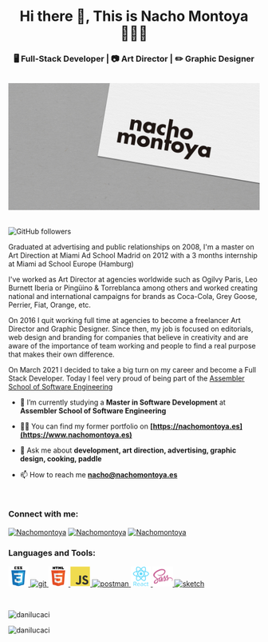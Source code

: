 <h1 align="center">Hi there 👋, This is Nacho Montoya 🙋🏼‍♂️</h1>
<h3 align="center"> 🖥️ Full-Stack Developer | 📷 Art Director | ✏️ Graphic Designer </h3>

<p>
    </br>
    <img src="./assets/images/NACHOMONTOYA_NACHOMONTOYA2.jpg">
</p>

</br>

<img alt="GitHub followers" src="https://img.shields.io/github/followers/nachomontoya?style=social">

<p align="left">
Graduated at advertising and public relationships on 2008, I'm a master on Art Direction at Miami Ad School Madrid on 2012 with a 3 months internship at Miami ad School Europe (Hamburg)

I've worked as Art Director at agencies worldwide such as Ogilvy Paris, Leo Burnett Iberia or Pingüino & Torreblanca among others and worked creating national and international campaigns for brands as Coca-Cola, Grey Goose, Perrier, Fiat, Orange, etc.

On 2016 I quit working full time at agencies to become a freelancer Art Director and Graphic Designer. Since then, my job is focused on editorials, web design and branding for companies that believe in creativity and are aware of the importance of team working and people to find a real purpose that makes their own difference.

On March 2021 I decided to take a big turn on my career and become a Full Stack Developer. Today I feel very proud of being part of the [Assembler School of Software Engineering](https://www.assemblerschool.com/)

</p>

- 🌱 I’m currently studying a **Master in Software Development** at **Assembler School of Software Engineering**

- 👨‍💻 You can find my former portfolio on **[https://nachomontoya.es](https://www.nachomontoya.es)**

- 💬 Ask me about **development, art direction, advertising, graphic design, cooking, paddle**

- 📫 How to reach me **nacho@nachomontoya.es**

</br>

<h3 align="left">Connect with me:</h3>
<p align="left">
<a href="https://www.linkedin.com/in/nacho-montoya-49590546/" target="blank"><img align="center" src="https://raw.githubusercontent.com/rahuldkjain/github-profile-readme-generator/master/src/images/icons/Social/linked-in-alt.svg" alt="Nachomontoya" height="30" width="40" /></a>
<a href="https://twitter.com/nacho_mon" target="blank"><img align="center" src="https://raw.githubusercontent.com/rahuldkjain/github-profile-readme-generator/master/src/images/icons/Social/twitter.svg" alt="Nachomontoya" height="30" width="40" /></a>
<a href="https://www.instagram.com/nachomontoya/" target="blank"><img align="center" src="https://raw.githubusercontent.com/rahuldkjain/github-profile-readme-generator/master/src/images/icons/Social/instagram.svg" alt="Nachomontoya" height="30" width="40" /></a>
</p>

<h3 align="left">Languages and Tools:</h3>
<p align="left"> <a href="https://www.w3schools.com/css/" target="_blank"> <img src="https://raw.githubusercontent.com/devicons/devicon/master/icons/css3/css3-original-wordmark.svg" alt="css3" width="40" height="40"/> </a>  <a href="https://git-scm.com/" target="_blank"> <img src="https://www.vectorlogo.zone/logos/git-scm/git-scm-icon.svg" alt="git" width="40" height="40"/> </a> <a href="https://www.w3.org/html/" target="_blank"> <img src="https://raw.githubusercontent.com/devicons/devicon/master/icons/html5/html5-original-wordmark.svg" alt="html5" width="40" height="40"/> </a> <a href="https://developer.mozilla.org/en-US/docs/Web/JavaScript" target="_blank"> <img src="https://raw.githubusercontent.com/devicons/devicon/master/icons/javascript/javascript-original.svg" alt="javascript" width="40" height="40"/> </a> <a href="https://postman.com" target="_blank"> <img src="https://www.vectorlogo.zone/logos/getpostman/getpostman-icon.svg" alt="postman" width="40" height="40"/> </a> <a href="https://reactjs.org/" target="_blank"> <img src="https://raw.githubusercontent.com/devicons/devicon/master/icons/react/react-original-wordmark.svg" alt="react" width="40" height="40"/> </a>  <a href="https://sass-lang.com" target="_blank"> <img src="https://raw.githubusercontent.com/devicons/devicon/master/icons/sass/sass-original.svg" alt="sass" width="40" height="40"/> </a> <a href="https://www.sketch.com/" target="_blank"> <img src="https://www.vectorlogo.zone/logos/sketchapp/sketchapp-icon.svg" alt="sketch" width="40" height="40"/> </a> </p>

</br>
<p><img align="left" src="https://github-readme-stats.vercel.app/api/top-langs?username=nachomontoya&show_icons=true&locale=en&layout=compact" alt="danilucaci" /></p>
</br>
<p>&nbsp;<img align="left" src="https://github-readme-stats.vercel.app/api?username=nachomontoya&show_icons=true&locale=en" alt="danilucaci" /></p>

